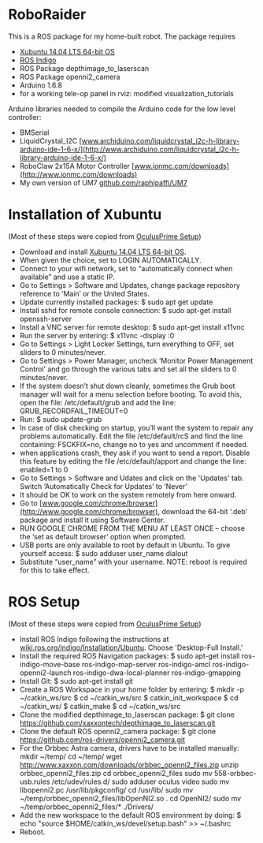 # RoboRaider
This is a ROS package for my home-built robot. The package requires
* [Xubuntu 14.04 LTS 64-bit OS](https://xubuntu.org/release/14-04/)
* [ROS Indigo](http://wiki.ros.org/indigo/Installation/Ubuntu)
* ROS Package depthimage_to_laserscan
* ROS Package openni2_camera
* Arduino 1.6.8
* for a working tele-op panel in rviz: modified visualization_tutorials

Arduino libraries needed to compile the Arduino code for the low level controller:
* BMSerial
* LiquidCrystal_I2C [www.archiduino.com/liquidcrystal_i2c-h-library-arduino-ide-1-6-x/](http://www.archiduino.com/liquidcrystal_i2c-h-library-arduino-ide-1-6-x/)
* RoboClaw 2x15A Motor Controller [www.ionmc.com/downloads](http://www.ionmc.com/downloads)
* My own version of UM7 [github.com/raphipaffi/UM7](https://github.com/raphipaffi/UM7)

# Installation of Xubuntu
(Most of these steps were copied from [OculusPrime Setup](http://www.xaxxon.com/documentation/view/oculus-prime-xubuntu-setup))
* Download and install [Xubuntu 14.04 LTS 64-bit OS](https://xubuntu.org/release/14-04/).
* When given the choice, set to LOGIN AUTOMATICALLY.
* Connect to your wifi network, set to “automatically connect when available” and use a static IP.
* Go to Settings > Software and Updates, change package repository reference to ‘Main’ or the United States.
* Update currently installed packages: $ sudo apt get update
* Install sshd for remote console connection: $ sudo apt-get install openssh-server
* Install a VNC server for remote desktop: $ sudo apt-get install x11vnc
* Run the server by entering: $ x11vnc -display :0
* Go to Settings > Light Locker Settings, turn everything to OFF, set sliders to 0 minutes/never.
* Go to Settings > Power Manager, uncheck ‘Monitor Power Management Control’ and go through the various tabs and set all the sliders to 0 minutes/never.
* If the system doesn’t shut down cleanly, sometimes the Grub boot manager will wait for a menu selection before booting. To avoid this, open the file: /etc/default/grub and add the line: GRUB_RECORDFAIL_TIMEOUT=0
* Run: $ sudo update-grub
* In case of disk checking on startup, you’ll want the system to repair any problems automatically. Edit the file /etc/default/rcS and find the line containing: FSCKFIX=no, change no to yes and uncomment if needed.
* when applications crash, they ask if you want to send a report. Disable this feature by editing the file /etc/default/apport and change the line: enabled=1 to 0
* Go to Settings > Software and Udates and click on the 'Updates' tab. Switch ‘Automatically Check for Updates’ to ‘Never’
* It should be OK to work on the system remotely from here onward.
* Go to [www.google.com/chrome/browser](http://www.google.com/chrome/browser), download the 64-bit ‘.deb’ package and install it using Software Center.
* RUN GOOGLE CHROME FROM THE MENU AT LEAST ONCE – choose the ‘set as default browser’ option when prompted.
* USB ports are only available to root by default in Ubuntu. To give yourself access: $ sudo adduser user_name dialout
* Substitute “user_name” with your username. NOTE: reboot is required for this to take effect.

# ROS Setup
(Most of these steps were copied from [OculusPrime Setup](http://www.xaxxon.com/documentation/view/oculus-prime-ros-installation))
* Install ROS Indigo following the instructions at [wiki.ros.org/indigo/Installation/Ubuntu](http://wiki.ros.org/indigo/Installation/Ubuntu). Choose 'Desktop-Full Install.'
* Install the required ROS Navigation packages: $ sudo apt-get install ros-indigo-move-base ros-indigo-map-server ros-indigo-amcl ros-indigo-openni2-launch ros-indigo-dwa-local-planner ros-indigo-gmapping
* Install Git: $ sudo apt-get install git
* Create a ROS Workspace in your home folder by entering:
$ mkdir -p ~/catkin_ws/src
$ cd ~/catkin_ws/src
$ catkin_init_workspace
$ cd ~/catkin_ws/
$ catkin_make
$ cd ~/catkin_ws/src
* Clone the modified depthimage_to_laserscan package: $ git clone https://github.com/xaxxontech/depthimage_to_laserscan.git
* Clone the default ROS openni2_camera package: $ git clone https://github.com/ros-drivers/openni2_camera.git
* For the Orbbec Astra camera, drivers have to be installed manually:
mkdir ~/temp/
cd ~/temp/
wget http://www.xaxxon.com/downloads/orbbec_openni2_files.zip
unzip orbbec_openni2_files.zip
cd orbbec_openni2_files
sudo mv 558-orbbec-usb.rules /etc/udev/rules.d/
sudo adduser oculus video
sudo mv libopenni2.pc /usr/lib/pkgconfig/
cd /usr/lib/
sudo mv ~/temp/orbbec_openni2_files/libOpenNI2.so .
cd OpenNI2/
sudo mv ~/temp/orbbec_openni2_files/* ./Drivers/
* Add the new workspace to the default ROS environment by doing: $ echo "source $HOME/catkin_ws/devel/setup.bash" >> ~/.bashrc
* Reboot.







